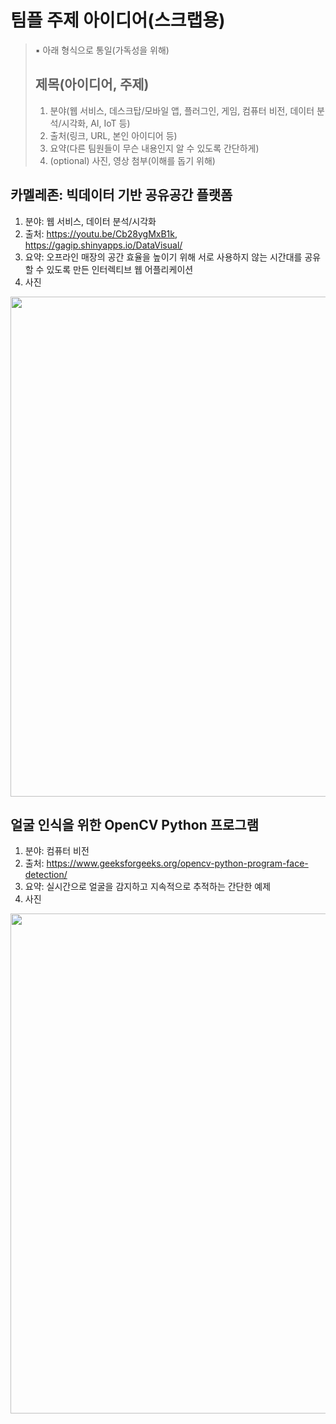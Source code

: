 # 팀플 주제 아이디어(스크랩용)
> ▪️ 아래 형식으로 통일(가독성을 위해)
> ## 제목(아이디어, 주제)
> 1) 분야(웹 서비스, 데스크탑/모바일 앱, 플러그인, 게임, 컴퓨터 비전, 데이터 분석/시각화, AI, IoT 등)
> 2) 출처(링크, URL, 본인 아이디어 등)
> 3) 요약(다른 팀원들이 무슨 내용인지 알 수 있도록 간단하게)
> 4) (optional) 사진, 영상 첨부(이해를 돕기 위해)

## 카멜레존: 빅데이터 기반 공유공간 플랫폼
1) 분야: 웹 서비스, 데이터 분석/시각화
2) 출처: https://youtu.be/Cb28ygMxB1k, https://gagip.shinyapps.io/DataVisual/
3) 요약: 오프라인 매장의 공간 효율을 높이기 위해 서로 사용하지 않는 시간대를 공유할 수 있도록 만든 인터렉티브 웹 어플리케이션
4) 사진
<img src="https://user-images.githubusercontent.com/49047536/224915414-555e86f4-6d3c-4ca0-b66e-34dafada7037.png" width="800"/>

## 얼굴 인식을 위한 OpenCV Python 프로그램
1) 분야: 컴퓨터 비전
2) 출처: https://www.geeksforgeeks.org/opencv-python-program-face-detection/
3) 요약: 실시간으로 얼굴을 감지하고 지속적으로 추적하는 간단한 예제
4) 사진

<img src="https://user-images.githubusercontent.com/49047536/224924092-57ec808f-3fb3-4ea4-a003-7a74f09c877c.png" width="800"/>
